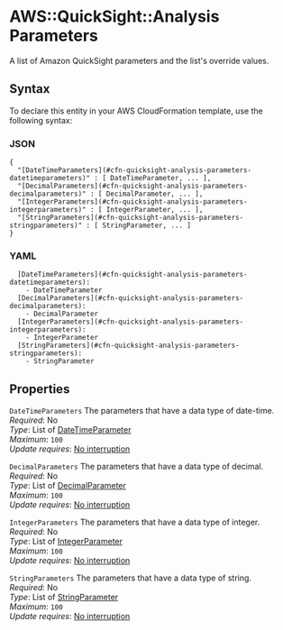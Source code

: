 # AWS::QuickSight::Analysis Parameters<a name="aws-properties-quicksight-analysis-parameters"></a>

A list of Amazon QuickSight parameters and the list's override values\.

## Syntax<a name="aws-properties-quicksight-analysis-parameters-syntax"></a>

To declare this entity in your AWS CloudFormation template, use the following syntax:

### JSON<a name="aws-properties-quicksight-analysis-parameters-syntax.json"></a>

```
{
  "[DateTimeParameters](#cfn-quicksight-analysis-parameters-datetimeparameters)" : [ DateTimeParameter, ... ],
  "[DecimalParameters](#cfn-quicksight-analysis-parameters-decimalparameters)" : [ DecimalParameter, ... ],
  "[IntegerParameters](#cfn-quicksight-analysis-parameters-integerparameters)" : [ IntegerParameter, ... ],
  "[StringParameters](#cfn-quicksight-analysis-parameters-stringparameters)" : [ StringParameter, ... ]
}
```

### YAML<a name="aws-properties-quicksight-analysis-parameters-syntax.yaml"></a>

```
  [DateTimeParameters](#cfn-quicksight-analysis-parameters-datetimeparameters): 
    - DateTimeParameter
  [DecimalParameters](#cfn-quicksight-analysis-parameters-decimalparameters): 
    - DecimalParameter
  [IntegerParameters](#cfn-quicksight-analysis-parameters-integerparameters): 
    - IntegerParameter
  [StringParameters](#cfn-quicksight-analysis-parameters-stringparameters): 
    - StringParameter
```

## Properties<a name="aws-properties-quicksight-analysis-parameters-properties"></a>

`DateTimeParameters`  <a name="cfn-quicksight-analysis-parameters-datetimeparameters"></a>
The parameters that have a data type of date\-time\.  
*Required*: No  
*Type*: List of [DateTimeParameter](aws-properties-quicksight-analysis-datetimeparameter.md)  
*Maximum*: `100`  
*Update requires*: [No interruption](https://docs.aws.amazon.com/AWSCloudFormation/latest/UserGuide/using-cfn-updating-stacks-update-behaviors.html#update-no-interrupt)

`DecimalParameters`  <a name="cfn-quicksight-analysis-parameters-decimalparameters"></a>
The parameters that have a data type of decimal\.  
*Required*: No  
*Type*: List of [DecimalParameter](aws-properties-quicksight-analysis-decimalparameter.md)  
*Maximum*: `100`  
*Update requires*: [No interruption](https://docs.aws.amazon.com/AWSCloudFormation/latest/UserGuide/using-cfn-updating-stacks-update-behaviors.html#update-no-interrupt)

`IntegerParameters`  <a name="cfn-quicksight-analysis-parameters-integerparameters"></a>
The parameters that have a data type of integer\.  
*Required*: No  
*Type*: List of [IntegerParameter](aws-properties-quicksight-analysis-integerparameter.md)  
*Maximum*: `100`  
*Update requires*: [No interruption](https://docs.aws.amazon.com/AWSCloudFormation/latest/UserGuide/using-cfn-updating-stacks-update-behaviors.html#update-no-interrupt)

`StringParameters`  <a name="cfn-quicksight-analysis-parameters-stringparameters"></a>
The parameters that have a data type of string\.  
*Required*: No  
*Type*: List of [StringParameter](aws-properties-quicksight-analysis-stringparameter.md)  
*Maximum*: `100`  
*Update requires*: [No interruption](https://docs.aws.amazon.com/AWSCloudFormation/latest/UserGuide/using-cfn-updating-stacks-update-behaviors.html#update-no-interrupt)